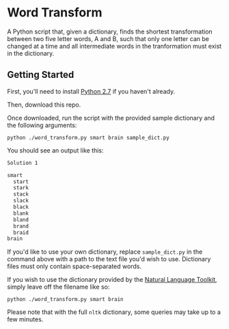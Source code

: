 # Word Transform

A Python script that, given a dictionary, finds the shortest transformation between two five letter words, A and B, such that only one letter can be changed at a time and all intermediate words in the tranformation must exist in the dictionary.

## Getting Started

First, you'll need to install [Python 2.7](https://www.python.org/downloads/) if you haven't already.

Then, download this repo.

Once downloaded, run the script with the provided sample dictionary and the following arguments:

`python ./word_transform.py smart brain sample_dict.py`

You should see an output like this:

```bash
Solution 1

smart
  start
  stark
  stack
  slack
  black
  blank
  bland
  brand
  braid
brain
```

If you'd like to use your own dictionary, replace `sample_dict.py` in the command above with a path to the text file you'd wish to use. Dictionary files must only contain space-separated words.

If you wish to use the dictionary provided by the [Natural Language Toolkit](http://www.nltk.org/), simply leave off the filename like so:

`python ./word_transform.py smart brain`

Please note that with the full `nltk` dictionary, some queries may take up to a few minutes.